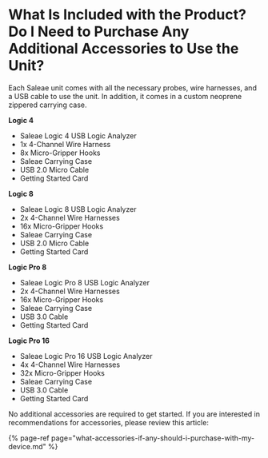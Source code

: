 # What Is Included with the Product? Do I Need to Purchase Any Additional Accessories to Use the Unit?

Each Saleae unit comes with all the necessary probes, wire harnesses, and a USB cable to use the unit. In addition, it comes in a custom neoprene zippered carrying case.

**Logic 4**

* Saleae Logic 4 USB Logic Analyzer
* 1x 4-Channel Wire Harness
* 8x Micro-Gripper Hooks
* Saleae Carrying Case
* USB 2.0 Micro Cable
* Getting Started Card

**Logic 8**

* Saleae Logic 8 USB Logic Analyzer
* 2x 4-Channel Wire Harnesses
* 16x Micro-Gripper Hooks
* Saleae Carrying Case
* USB  2.0 Micro Cable
* Getting Started Card

**Logic Pro 8**

* Saleae Logic Pro 8 USB Logic Analyzer
* 2x 4-Channel Wire Harnesses
* 16x Micro-Gripper Hooks
* Saleae Carrying Case
* USB 3.0 Cable
* Getting Started Card

**Logic Pro 16**

* Saleae Logic Pro 16 USB Logic Analyzer
* 4x 4-Channel Wire Harnesses
* 32x Micro-Gripper Hooks
* Saleae Carrying Case
* USB 3.0 Cable
* Getting Started Card

No additional accessories are required to get started. If you are interested in recommendations for accessories, please review this article:

{% page-ref page="what-accessories-if-any-should-i-purchase-with-my-device.md" %}




